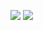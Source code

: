 ![](https://github-profile-summary-cards.vercel.app/api/cards/stats?username=shunya9811)
![](https://github-profile-summary-cards.vercel.app/api/cards/repos-per-language?username=shunya9811)
